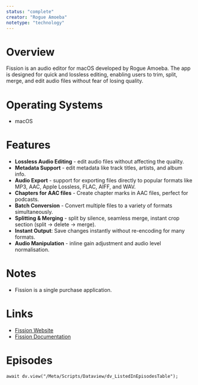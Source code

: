 ```yaml
---
status: "complete"
creator: "Rogue Amoeba"
notetype: "technology"
---
```

# Overview
Fission is an audio editor for macOS developed by Rogue Amoeba. The app is designed for quick and lossless editing, enabling users to trim, split, merge, and edit audio files without fear of losing quality.

# Operating Systems
- macOS

# Features
- **Lossless Audio Editing** - edit audio files without affecting the quality.
- **Metadata Support** - edit metadata like track titles, artists, and album info.
- **Audio Export** - support for exporting files directly to popular formats like MP3, AAC, Apple Lossless, FLAC, AIFF, and WAV.
- **Chapters for AAC files** - Create chapter marks in AAC files, perfect for podcasts.
- **Batch Conversion** - Convert multiple files to a variety of formats simultaneously.
- **Splitting & Merging** - split by silence, seamless merge, instant crop section (split -> delete -> merge).
- **Instant Output**: Save changes instantly without re-encoding for many formats.
- **Audio Manipulation** - inline gain adjustment and audio level normalisation.

# Notes
- Fission is a single purchase application.

# Links
- [Fission Website](https://rogueamoeba.com/fission/)
- [Fission Documentation](https://rogueamoeba.com/support/manuals/fission)

# Episodes
```dataviewjs
await dv.view("/Meta/Scripts/Dataview/dv_ListedInEpisodesTable");
```

